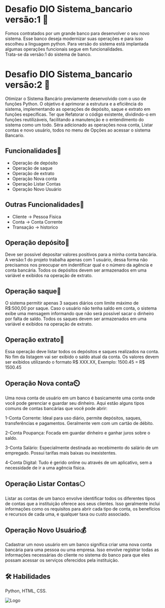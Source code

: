 # Desafio DIO Sistema_bancario versão:1 🏦
Fomos contratados por um grande banco para desenvolver o seu novo sistema.
Esse banco deseja modernizar suas operações e para isso escolheu a linguagem python.
Para versão do sistema está implantada algumas operações funcionais segue em 
funcionalidades.   
Trata-se da versão:1 do sistema de banco.

# Desafio DIO Sistema_bancario versão:2 🏦
Otimizar o Sistema Bancário previamente desenvolvido com o uso de funções Python. 
O objetivo é aprimorar a estrutura e a eficiência do sistema, implementando as operações de depósito, saque e extrato em funções específicas. Ter que Refatorar o código existente, dividindo-o em funções reutilizáveis, facilitando a manutenção e o entendimento do sistema como um todo. Séra adicionado as operações nova conta, Listar contas e novo usuário, todos no menu de Opções ao acessar o sistema Bancario.

## Funcionalidades🧭
- Operação de depósito
- Operação de saque
- Operação de extrato
- Operação Nova conta
- Operação Listar Contas
- Operação Novo Usuário

## Outras Funcionalidades🧭
- Cliente -> Pessoa Fisica
- Conta -> Conta Corrente
- Transação -> historico
  
## Operação depósito🥇

Deve ser possível depositar valores positivos para a minha conta bancária.
A versão:1 do projeto trabalha apenas com 1 usuário, dessa forma não precisamos nos preocupar em indentificar qual e o número da agência e conta bancária.
Todos os depósitos devem ser armazenados em uma variável e exibidos na operação de extrato.

## Operação saque🥈

O sistema permitir apenas 3 saques diários com limite  máximo de R$:500,00 por saque. Caso o usuário não tenha  saldo em conta, o sistema exibe uma mensagem informando
que não será possível sacar o dinheiro por falta  de saldo. Todos os saques  devem ser armazenados em uma variável e exibidos na operação de extrato.

## Operação extrato🥉

Essa operação deve listar todos os depósitos e saques realizados na conta. No fim da listagem vai ser exibido o saldo atual da conta.
Os valores devem ser exibidos utilizando o formato R$ XXX.XX,
Exemplo:
1500.45 = R$ 1500.45

## Operação Nova conta⏲️

Uma nova conta de usuário em um banco é basicamente uma conta onde você pode gerenciar e guardar seu dinheiro. 
Aqui estão alguns tipos comuns de contas bancárias que você pode abrir:

1-Conta Corrente: Ideal para uso diário, permite depósitos, saques, transferências e pagamentos. Geralmente vem com um cartão de débito.

2-Conta Poupança: Focada em guardar dinheiro e ganhar juros sobre o saldo.

3-Conta Salário: Especialmente destinada ao recebimento do salário de um empregado. Possui tarifas mais baixas ou inexistentes.

4-Conta Digital: Tudo é gerido online ou através de um aplicativo, sem a necessidade de ir a uma agência física.

## Operação Listar Contas🌕

Listar as contas de um banco envolve identificar todos os diferentes tipos de contas que a instituição oferece aos seus clientes. Isso geralmente inclui informações como os requisitos para abrir cada tipo de conta, os benefícios e recursos de cada uma, e qualquer taxa ou custo associado.

## Operação Novo Usuário💰
Cadastrar um novo usuário em um banco significa criar uma nova conta bancária para uma pessoa ou uma empresa. Isso envolve registrar todas as informações necessárias do cliente no sistema do banco para que eles possam acessar os serviços oferecidos pela instituição.

## 🛠 Habilidades
Python, HTML, CSS.

![Logo](https://i.pinimg.com/originals/27/ae/1f/27ae1f352171260be45fda6bf54c3d3c.gif)




